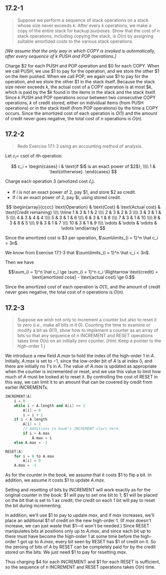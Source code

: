 ## 17.2-1

> Suppose we perform a sequence of stack operations on a stack whose size never exceeds $k$. After every $k$ operations, we make a copy of the entire stack for backup purposes. Show that the cost of $n$ stack operations, including copying the stack, is $O(n)$ by assigning suitable amortized costs to the various stack operations.

_[We assume that the only way in which COPY is invoked is automatically, after every sequence of $k$ PUSH and POP operations.]_

Charge $\$2$ for each $\text{PUSH}$ and $\text{POP}$ operation and $\$0$ for each $\text{COPY}$. When we call $\text{PUSH}$, we use $\$1$ to pay for the operation, and we store the other $\$1$ on the item pushed. When we call $\text{POP}$, we again use $\$1$ to pay for the operation, and we store the other $\$1$ in the stack itself. Because the stack size never exceeds $k$, the actual cost of a $\text{COPY}$ operation is at most $\$k$, which is paid by the $\$k$ found in the items in the stack and the stack itself. Since $k$ $\text{PUSH}$ and $\text{POP}$ operations occur between two consecutive $\text{COPY}$ operations, $k$ of credit stored, either on individual items (from $\text{PUSH}$ operations) or in the stack itself (from $\text{POP}$ operations) by the time a $\text{COPY}$ occurs. Since the amortized cost of each operation is $O(1)$ and the amount of credit never goes negative, the total cost of $n$ operations is $O(n)$.

## 17.2-2

> Redo Exercise 17.1-3 using an accounting method of analysis.

Let $c_i =$ csot of $i$th operation.

$$
c_i =
\begin{cases}
i & \text{if $i$ is an exact power of $2$}, \\\\
1 & \text{otherwise}.
\end{cases}
$$

Charge each operation $3$ (amotized cost $\hat c_i$).

- If $i$ is not an exact power of $2$, pay $\$1$, and store $\$2$ as credit.
- If $i$ is an exact power of $2$, pay $\$i$, using stored credit.

$$
\begin{array}{cccc}
\text{Operation} & \text{Cost} & \text{Actual cost} & \text{Credit remaining} \\\\
\hline
 1 & 3 & 1 &  2 \\\\
 2 & 3 & 2 &  3 \\\\
 3 & 3 & 1 &  5 \\\\
 4 & 3 & 4 &  4 \\\\
 5 & 3 & 1 &  6 \\\\
 6 & 3 & 1 &  8 \\\\
 7 & 3 & 1 & 10 \\\\
 8 & 3 & 8 &  5 \\\\
 9 & 3 & 1 &  7 \\\\
10 & 3 & 1 &  9 \\\\
\vdots & \vdots & \vdots & \vdots
\end{array}
$$

Since the amortized cost is $\$3$ per operation, $\sum\limits_{i = 1}^n \hat c_i = 3n$.

We know from Exercise 17.1-3 that $\sum\limits_{i = 1}^n \hat c_i < 3n$.

Then we have

$$\sum_{i = 1}^n \hat c_i \ge \sum_{i = 1}^n c_i \Rightarrow \text{credit} = \text{amortized cose} - \text{actual cost} \ge 0.$$

Since the amortized cost of each operation is $O(1)$, and the amount of credit never goes negative, the total cost of $n$ operations is $O(n)$.

## 17.2-3

> Suppose we wish not only to increment a counter but also to reset it to zero (i.e., make all bits in it $0$). Counting the time to examine or modify a bit as $\Theta(1)$, show how to implement a counter as an array of bits so that any sequence of $n$ $\text{INCREMENT}$ and $\text{RESET}$ operations takes time $O(n)$ on an initially zero counter. ($\textit{Hint:}$ Keep a pointer to the high-order $1$.)

We introduce a new field $A.max$ to hold the index of the high-order $1$ in $A$. Initially, $A.max$ is set to $-1$, since the low-order bit of $A$ is at index $0$, and there are initially no $1$'s in $A$. The value of $A.max$ is updated as appropriate when the counter is incremented or reset, and we use this value to limit how much of $A$ must be looked at to reset it. By controlling the cost of $\text{RESET}$ in this way, we can limit it to an amount that can be covered by credit from earlier $\text{INCREMENT}$s.

```cpp
INCREMENT(A)
    i = 0
    while i < A.length and A[i] == 1
        A[i] = 0
        i = i + 1
    if i < A.length
        A[i] = 1
        // Additions to book's INCREMENT start here.
        if i > A.max
            A.max = i
    else A.max = -1
```

```cpp
RESET(A)
    for i = 0 to A.max
        A[i] = 0
    A.max = -1
```

As for the counter in the book, we assume that it costs $\$1$ to flip a bit. In addition, we assume it costs $\$1$ to update $A.max$.

Setting and resetting of bits by $\text{INCREMENT}$ will work exactly as for the original counter in the book: $\$1$ will pay to set one bit to $1$; $\$1$ will be placed on the bit that is set to $1$ as credit; the credit on each $1$ bit will pay to reset the bit during incrementing.

In addition, we'll use $\$1$ to pay to update $max$, and if $max$ increases, we'll place an additional $\$1$ of credit on the new high-order $1$. (If $max$ doesn't increase, we can just waste that $\$1$—it won't be needed.) Since $\text{RESET}$ manipulates bits at positions only up to $A.max$, and since each bit up to there must have become the high-order $1$ at some time before the high-order $1$ got up to $A.max$, every bit seen by $\text{RESET}$ has $\$1$ of credit on it. So the zeroing of bits of $A$ by $\text{RESET}$ can be completely paid for by the credit stored on the bits. We just need $\$1$ to pay for resetting $max$.

Thus charging $\$4$ for each $\text{INCREMENT}$ and $\$1$ for each $\text{RESET}$ is sufficient, so the sequence of $n$ $\text{INCREMENT}$ and $\text{RESET}$ operations takes $O(n)$ time.
